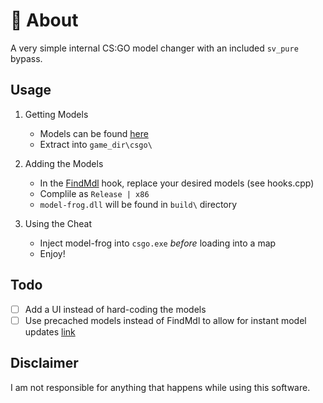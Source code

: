 ﻿# 🐸 About
A very simple internal CS:GO model changer with an included `sv_pure` bypass.

## Usage
1. Getting Models
	- Models can be found [here](https://gamebanana.com/mods/cats/7370) 
	- Extract into `game_dir\csgo\`

2. Adding the Models
	- In the [FindMdl](https://github.com/cazzwastaken/model-frog/blob/master/src/core/hooks.cpp) hook, replace your desired models (see hooks.cpp)
	- Complile as `Release | x86`
	- `model-frog.dll` will be found in `build\` directory

3. Using the Cheat
	- Inject model-frog into `csgo.exe` *before* loading into a map
	- Enjoy!

## Todo
- [ ] Add a UI instead of hard-coding the models
- [ ] Use precached models instead of FindMdl to allow for instant model updates [link](https://www.unknowncheats.me/forum/counterstrike-global-offensive/214919-precache-models.html)

## Disclaimer
I am not responsible for anything that happens while using this software.